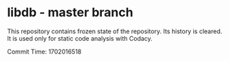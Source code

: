 # libdb - master branch

This repository contains frozen state of the repository.
Its history is cleared. It is used only for static code
analysis with Codacy.

Commit Time: 1702016518